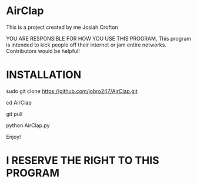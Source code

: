 # AirClap
This is a project created by me Josiah Crofton

YOU ARE RESPONSIBLE FOR HOW YOU USE THIS PROGRAM, 
This program is intended to kick people off their internet or jam entire networks. 
Contributors would be helpful!

# INSTALLATION

sudo git clone https://github.com/jobro247/AirClap.git

cd AirClap

git pull

python AirClap.py

Enjoy!

# I RESERVE THE RIGHT TO THIS PROGRAM
